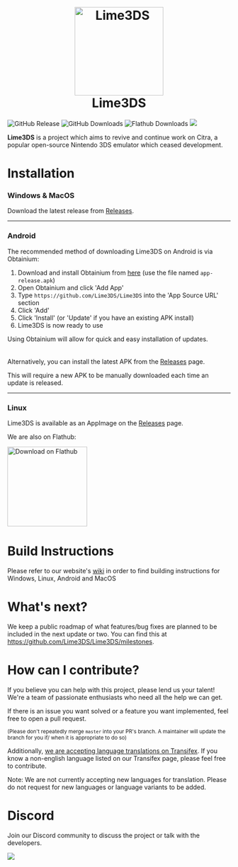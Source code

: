 <h1 align="center">
  <br>
  <a href="[https://github.com/Lime3DS]"><img src="https://raw.githubusercontent.com/Lime3DS/Lime3DS/1b1c4f29d4280c750702459fd9a6ada539a4e9a9/dist/lime.svg" alt="Lime3DS" width="200"></a>
  <br>
  <b>Lime3DS</b>
  <br>
</h1>

![GitHub Release](https://img.shields.io/github/v/release/Lime3DS/Lime3DS?label=Current%20Release)
![GitHub Downloads](https://img.shields.io/github/downloads/Lime3DS/Lime3DS/total?logo=github&label=GitHub%20Downloads)
![Flathub Downloads](https://img.shields.io/flathub/downloads/io.github.lime3ds.Lime3DS?logo=Flathub&label=Flathub%20Downloads)
![](https://github.com/Lime3DS/Lime3DS/actions/workflows/build.yml/badge.svg)

<b>Lime3DS</b> is a project which aims to revive and continue work on Citra, a popular open-source Nintendo 3DS emulator which ceased development.

# Installation

### Windows & MacOS

Download the latest release from [Releases](https://github.com/Lime3DS/Lime3DS/releases).

---
### Android
The recommended method of downloading Lime3DS on Android is via Obtainium:
1. Download and install Obtainium from [here](https://github.com/ImranR98/Obtainium/releases) (use the file named `app-release.apk`)
2. Open Obtainium and click 'Add App'
3. Type `https://github.com/Lime3DS/Lime3DS` into the 'App Source URL' section
4. Click 'Add'
5. Click 'Install' (or 'Update' if you have an existing APK install)
6. Lime3DS is now ready to use

Using Obtainium will allow for quick and easy installation of updates.
\
\
\
Alternatively, you can install the latest APK from the [Releases](https://github.com/Lime3DS/Lime3DS/releases) page.

This will require a new APK to be manually downloaded each time an update is released.

---
### Linux

Lime3DS is available as an AppImage on the [Releases](https://github.com/Lime3DS/Lime3DS/releases) page.

We are also on Flathub:

<a href=https://flathub.org/apps/io.github.lime3ds.Lime3DS><img width='180' alt='Download on Flathub' src='https://dl.flathub.org/assets/badges/flathub-badge-en.png'/></a>

# Build Instructions
Please refer to our website's [wiki](https://lime3ds.github.io/pages/wiki.html) in order to find building instructions for Windows, Linux, Android and MacOS

# What's next?
We keep a public roadmap of what features/bug fixes are planned to be included in the next update or two.
You can find this at https://github.com/Lime3DS/Lime3DS/milestones.

# How can I contribute?
If you believe you can help with this project, please lend us your talent! We're a team of passionate enthusiasts who need all the help we can get.

If there is an issue you want solved or a feature you want implemented, feel free to open a pull request.

<sup>(Please don't repeatedly merge `master` into your PR's branch. A maintainer will update the branch for you if/ when it is appropriate to do so)</sup>

Additionally, [we are accepting language translations on Transifex](https://app.transifex.com/lime3ds/lime3ds). If you know a non-english language listed on our Transifex page, please feel free to contribute.

Note: We are not currently accepting new languages for translation. Please do not request for new languages or language variants to be added.

# Discord
Join our Discord community to discuss the project or talk with the developers.

[![](https://dcbadge.vercel.app/api/server/4ZjMpAp3M6)](https://discord.gg/4ZjMpAp3M6)
